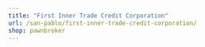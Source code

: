 ```yaml
---
title: "First Inner Trade Credit Corporation"
url: /san-pablo/first-inner-trade-credit-corporation/
shop: pawnbroker
---
```


